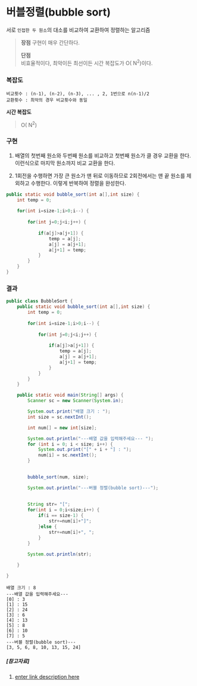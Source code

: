 ﻿# 버블정렬(bubble sort)
서로 `인접한 두 원소`의 대소를 비교하여 교환하여 정렬하는 알고리즘


> **장점** 
> 구현이 매우 간단하다.
> 
> **단점**  
> 비효율적이다, 최악이든 최선이든 시간 복잡도가 O( N<sup>2</sup>)이다.

### 복잡도

    비교횟수 : (n-1), (n-2), (n-3), ... , 2, 1번으로 n(n-1)/2
    교환횟수 : 최악의 경우 비교횟수와 동일

**시간 복잡도**

> O( N<sup>2</sup>)

### 구현
1. 배열의 첫번째 원소와 두번째 원소를 비교하고 첫번째 원소가 클 경우 교환을 한다. 이런식으로 마지막 원소까지 비교 교환을 한다.

2.  1회전을 수행하면 가장 큰 원소가 맨 뒤로 이동하므로 2회전에서는 맨 끝 원소를 제외하고 수행한다. 이렇게 반복하여 정렬을 완성한다.

```java
public static void bubble_sort(int a[],int size) {
	int temp = 0;
	
	for(int i=size-1;i>0;i--) {
		
		for(int j=0;j<i;j++) {
			
			if(a[j]>a[j+1]) {
				temp = a[j];
				a[j] = a[j+1];
				a[j+1] = temp;
			}
		}
	}
}
```
### 결과
```java
public class BubbleSort {
	public static void bubble_sort(int a[],int size) {
		int temp = 0;
		
		for(int i=size-1;i>0;i--) {
			
			for(int j=0;j<i;j++) {
				
				if(a[j]>a[j+1]) {
					temp = a[j];
					a[j] = a[j+1];
					a[j+1] = temp;
				}
			}
		}
	}

	public static void main(String[] args) {
		Scanner sc = new Scanner(System.in);

		System.out.print("배열 크기 : ");
		int size = sc.nextInt();

		int num[] = new int[size];

		System.out.println("---배열 값을 입력해주세요--- ");
		for (int i = 0; i < size; i++) {
			System.out.print("[" + i + "] : ");
			num[i] = sc.nextInt();
		}

		
		bubble_sort(num, size);

		System.out.println("---버블 정렬(bubble sort)---");
		
		
		String str= "[";
		for(int i = 0;i<size;i++) {
			if(i == size-1) {
				str+=num[i]+"]";
			}else {
				str+=num[i]+", ";
			}
		}
		
		System.out.println(str);

	}

}
```
```
배열 크기 : 8
---배열 값을 입력해주세요--- 
[0] : 3
[1] : 15
[2] : 24
[3] : 6
[4] : 13
[5] : 8
[6] : 10
[7] : 5
---버블 정렬(bubble sort)---
[3, 5, 6, 8, 10, 13, 15, 24]
```


##### [참고자료]
1. [enter link description here](https://gmlwjd9405.github.io/2018/05/06/algorithm-bubble-sort.html)
